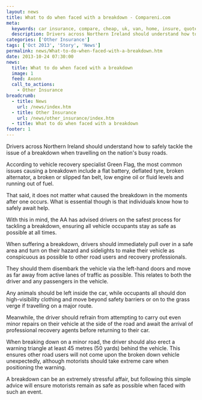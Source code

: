 ```yaml
---
layout: news
title: What to do when faced with a breakdown - Compareni.com
meta:
  keywords: car insurance, compare, cheap, uk, van, home, insure, quotes, online, comparison, bike, loans, life
  description: Drivers across Northern Ireland should understand how to safely tackle the issue of a breakdown when travelling on the nation&#39;s busy roads
categories: ['Other Insurance']
tags: ['Oct 2013', 'Story', 'News']
permalink: news/What-to-do-when-faced-with-a-breakdown.htm
date: 2013-10-24 07:30:00
news:
  title: What to do when faced with a breakdown
  image: 1
  feed: Axonn
  call_to_actions:
    - Other Insurance
breadcrumb:
  - title: News
    url: /news/index.htm
  - title: Other Insurance
    url: /news/other_insurance/index.htm
  - title: What to do when faced with a breakdown
footer: 1
---
```


Drivers across Northern Ireland should understand how to safely tackle the issue of a breakdown when travelling on the nation&#39;s busy roads.

According to vehicle recovery specialist Green Flag, the most common issues causing a breakdown include a flat battery, deflated tyre, broken alternator, a broken or slipped fan belt, low engine oil or fluid levels and running out of fuel.

That said, it does not matter what caused the breakdown in the moments after one occurs. What is essential though is that individuals know how to safely await help.

With this in mind, the AA has advised drivers on the safest process for tackling a breakdown, ensuring all vehicle occupants stay as safe as possible at all times.

When suffering a breakdown, drivers should immediately pull over in a safe area and turn on their hazard and sidelights to make their vehicle as conspicuous as possible to other road users and recovery professionals.

They should them disembark the vehicle via the left-hand doors and move as far away from active lanes of traffic as possible. This relates to both the driver and any passengers in the vehicle.

Any animals should be left inside the car, while occupants all should don high-visibility clothing and move beyond safety barriers or on to the grass verge if travelling on a major route.

Meanwhile, the driver should refrain from attempting to carry out even minor repairs on their vehicle at the side of the road and await the arrival of professional recovery agents before returning to their car.

When breaking down on a minor road, the driver should also erect a warning triangle at least 45 metres (50 yards) behind the vehicle. This ensures other road users will not come upon the broken down vehicle unexpectedly, although motorists should take extreme care when positioning the warning.

A breakdown can be an extremely stressful affair, but following this simple advice will ensure motorists remain as safe as possible when faced with such an event.
